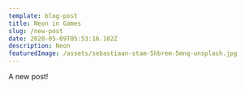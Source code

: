```yaml
---
template: blog-post
title: Neon in Games
slug: /new-post
date: 2020-05-09T05:53:16.102Z
description: Neon
featuredImage: /assets/sebastiaan-stam-5hbrem-5mnq-unsplash.jpg
---
```


A new post!
